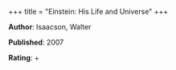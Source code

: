 +++
title = "Einstein: His Life and Universe"
+++



**Author**: Isaacson, Walter

**Published**: 2007

**Rating**: +